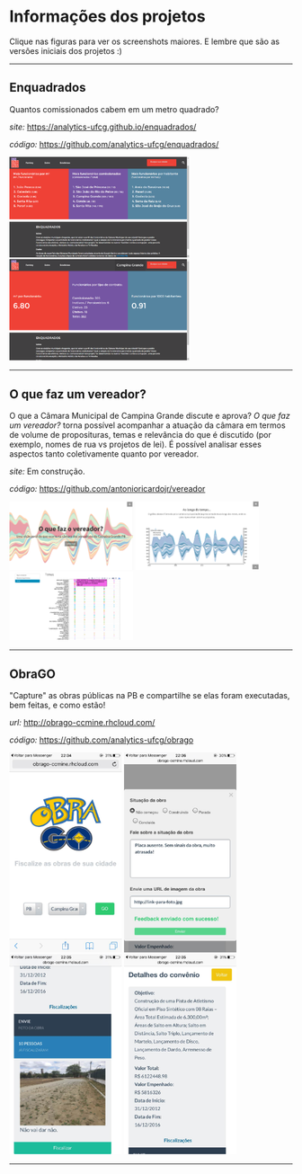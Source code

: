 # Informações dos projetos

Clique nas figuras para ver os screenshots maiores. E lembre que são as versões iniciais dos projetos :)

---

## Enquadrados

Quantos comissionados cabem em um metro quadrado?

*site:* https://analytics-ufcg.github.io/enquadrados/

*código:* https://github.com/analytics-ufcg/enquadrados/

<img src="screenshots/enquadrados1.png" width="320">
<img src="screenshots/enquadrados2.png" width="320">

---

## O que faz um vereador?

O que a Câmara Municipal de Campina Grande discute e aprova? *O que faz um vereador?* torna possível acompanhar a atuação da câmara em termos de volume de proposituras, temas e relevância do que é discutido (por exemplo, nomes de rua vs projetos de lei). É possível analisar esses aspectos tanto coletivamente quanto por vereador.

*site:* Em construção.

*código:* https://github.com/antonioricardojr/vereador

<img src="screenshots/oquefazumvereador1.png" width="220">
<img src="screenshots/oquefazumvereador2.png" width="220">
<img src="screenshots/oquefazumvereador3.png" width="220">

---

## ObraGO

"Capture" as obras públicas na PB e compartilhe se elas foram executadas, bem feitas, e como estão!

*url:* http://obrago-ccmine.rhcloud.com/

*código:* https://github.com/analytics-ufcg/obrago

<img src="screenshots/obrago0.jpg" width="200">
<img src="screenshots/obrago1.jpg" width="200">
<img src="screenshots/obrago2.jpg" width="200">
<img src="screenshots/obrago3.jpg" width="200">

---
